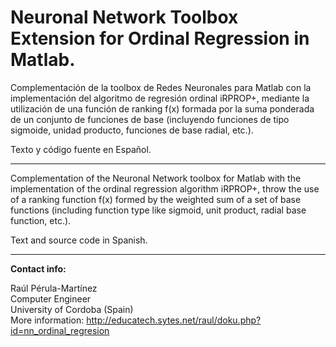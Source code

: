 Neuronal Network Toolbox Extension for Ordinal Regression in Matlab.
==========

Complementación de la toolbox de Redes Neuronales para Matlab con la implementación del algoritmo de regresión ordinal iRPROP+, mediante la utilización de una función de ranking f(x) formada por la suma ponderada de un conjunto de funciones de base (incluyendo funciones de tipo sigmoide, unidad producto, funciones de base radial, etc.).

Texto y código fuente en Español.

---

Complementation of the Neuronal Network toolbox for Matlab with the implementation of the ordinal regression algorithm iRPROP+, throw the use of a ranking function f(x) formed by the weighted sum of a set of base functions (including function type like sigmoid, unit product, radial base function, etc.).

Text and source code in Spanish.

---

<b>Contact info:</b>

Raúl Pérula-Martínez<br>
Computer Engineer<br>
University of Cordoba (Spain)<br>
More information: http://educatech.sytes.net/raul/doku.php?id=nn_ordinal_regresion
